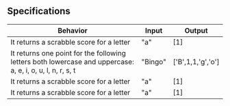 ## Specifications

|  Behavior | Input  | Output  |
|---|---|---|
| It returns a scrabble score for a letter| "a" | [1] |
| It returns one point for the following letters both lowercase and uppercase: a, e, i, o, u, l, n, r, s, t| "Bingo" | ['B',1,1,'g','o'] |
| It returns a scrabble score for a letter| "a" | [1] |
| It returns a scrabble score for a letter| "a" | [1] |
